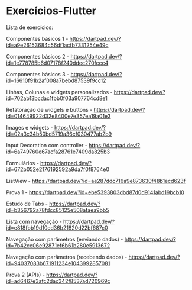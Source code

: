 # Exercícios-Flutter

Lista de exercícios:

Componentes básicos 1 - https://dartpad.dev/?id=a9e26153684c56df1acfb7331254e49c

Componentes básicos 2 - https://dartpad.dev/?id=1e778785b6d07178f240ddec270fccc4

Componentes básicos 3 - https://dartpad.dev/?id=16610f91b2af008a7bebd87539f9cc12

Linhas, Colunas e widgets personalizados - https://dartpad.dev/?id=702ab13bcdac1fbb0f03a907764cd8e1

Refatoração de widgets e buttons - https://dartpad.dev/?id=014649922d32e8400e7e357ea19a01e3

Images e widgets - https://dartpad.dev/?id=02a3c34b50bd5719a36cf030477ab2b9

Input Decoration com controller - https://dartpad.dev/?id=6a749760e67acfa28761e7409da825b3

Formulários - https://dartpad.dev/?id=672b052e2176192592a9da7f0f8764e0

ListView - https://dartpad.dev/?id=ae287ddc716a9e873630f48b1ecd623f

Prova 1 - https://dartpad.dev/?id=ebe5393803dbd87d0d9141abd19bcb10

Estudo de Tabs - https://dartpad.dev/?id=b356792a78fdcc85125e508afaea9bb5

Lista com navegação - https://dartpad.dev/?id=e818fbb19d10ed36b21820d22bf687c0

Navegação com parâmetros (enviando dados) - https://dartpad.dev/?id=7b42ce06e92871ef6b61b280e5913672

Navegação com parâmetros (recebendo dados) - https://dartpad.dev/?id=94037083b671911234e1043992857081

Prova 2 (APIs) - https://dartpad.dev/?id=ad6467e3afc2dac342f8537ad720969c
 

